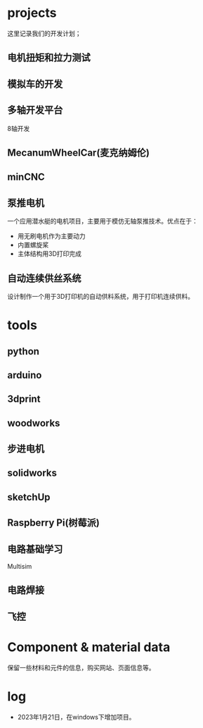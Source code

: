 
# projects

这里记录我们的开发计划；

## 电机扭矩和拉力测试

## 模拟车的开发

## 多轴开发平台

8轴开发

## MecanumWheelCar(麦克纳姆伦)

## minCNC

## 泵推电机

一个应用潜水艇的电机项目，主要用于模仿无轴泵推技术。优点在于：
- 用无刷电机作为主要动力
- 内置螺旋桨
- 主体结构用3D打印完成

## 自动连续供丝系统

设计制作一个用于3D打印机的自动供料系统，用于打印机连续供料。

# tools

## python

## arduino

## 3dprint



## woodworks

## 步进电机

## solidworks

## sketchUp

## Raspberry Pi(树莓派)

## 电路基础学习

Multisim

## 电路焊接

## 飞控


# Component & material data

保留一些材料和元件的信息，购买网站、页面信息等。



# log

- 2023年1月21日，在windows下增加项目。

